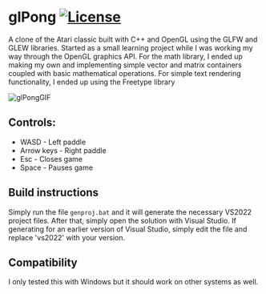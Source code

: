 # glPong [![License](https://img.shields.io/badge/License-Apache_2.0-blue.svg)](https://opensource.org/licenses/Apache-2.0)
A clone of the Atari classic built with C++ and OpenGL using the GLFW and GLEW libraries.  Started as a small learning project while I was working my way through the OpenGL graphics API. For the math library, I ended up making my own and implementing simple vector and matrix containers coupled with basic mathematical operations. 
For simple text rendering functionality, I ended up using the Freetype library 

![glPongGIF](https://i.imgur.com/bcsNfhw.gif)

## Controls:
- WASD - Left paddle
- Arrow keys - Right paddle
- Esc - Closes game
- Space - Pauses game

## Build instructions
Simply run the file `genproj.bat` and it will generate the necessary VS2022 project files. After that, simply open the solution with Visual Studio. If generating for an earlier version of Visual Studio, simply edit the file and replace 'vs2022' with your version.

## Compatibility
I only tested this with Windows but it should work on other systems as well.

